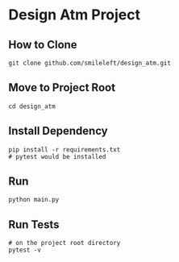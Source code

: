 # Design Atm Project #

## How to Clone
```
git clone github.com/smileleft/design_atm.git
```

## Move to Project Root
```
cd design_atm
```

## Install Dependency
```
pip install -r requirements.txt
# pytest would be installed
```

## Run 
```
python main.py
```

## Run Tests
```
# on the project root directory
pytest -v
```
